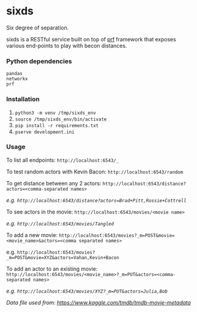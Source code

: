 # sixds
Six degree of separation.

sixds is a RESTful service built on top of [prf](https://github.com/vahana/prf) framework that exposes various end-points to play with becon distances.

### Python dependencies
```
pandas
networkx
prf
```

### Installation

1. `python3 -m venv /tmp/sixds_env`
2. `source /tmp/sixds_env/bin/activate`
3. `pip install -r requirements.txt`
4. `pserve development.ini`

### Usage

To list all endpoints:
`http://localhost:6543/_`

To test random actors with Kevin Bacon:
`http://localhost:6543/random`

To get distance between any 2 actors:
`http://localhost:6543/distance?actors=<comma-separated names>`

*e.g. `http://localhost:6543/distance?actors=Brad+Pitt,Rossie+Cottrell`*

To see actors in the movie:
`http://localhost:6543/movies/<movie name>`

*e.g. `http://localhost:6543/movies/Tangled`*

To add a new movie:
`http://localhost:6543/movies?_m=POST&movie=<movie_name>&actors=<comma separated names>`

e.g. `http://localhost:6543/movies?_m=POST&movie=XYZ&actors=Vahan,Kevin+Bacon`

To add an actor to an existing movie:
`http://localhost:6543/movies/<movie_name>?_m=PUT&actors=<comma-separated names>`

*e.g. `http://localhost:6543/movies/XYZ?_m=PUT&actors=Julia,Bob`*

*Data file used from: https://www.kaggle.com/tmdb/tmdb-movie-metadata*
